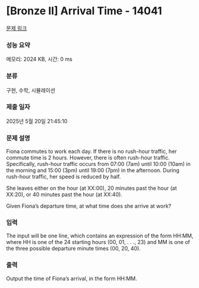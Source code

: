 # [Bronze II] Arrival Time - 14041 

[문제 링크](https://www.acmicpc.net/problem/14041) 

### 성능 요약

메모리: 2024 KB, 시간: 0 ms

### 분류

구현, 수학, 시뮬레이션

### 제출 일자

2025년 5월 20일 21:45:10

### 문제 설명

<p>Fiona commutes to work each day. If there is no rush-hour traffic, her commute time is 2 hours. However, there is often rush-hour traffic. Specifically, rush-hour traffic occurs from 07:00 (7am) until 10:00 (10am) in the morning and 15:00 (3pm) until 19:00 (7pm) in the afternoon. During rush-hour traffic, her speed is reduced by half.</p>

<p>She leaves either on the hour (at XX:00), 20 minutes past the hour (at XX:20), or 40 minutes past the hour (at XX:40).</p>

<p>Given Fiona’s departure time, at what time does she arrive at work?</p>

### 입력 

 <p>The input will be one line, which contains an expression of the form HH:MM, where HH is one of the 24 starting hours (00, 01, . . ., 23) and MM is one of the three possible departure minute times (00, 20, 40).</p>

### 출력 

 <p>Output the time of Fiona’s arrival, in the form HH:MM.</p>

